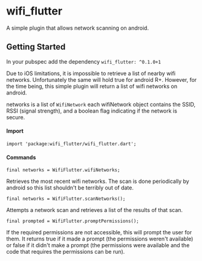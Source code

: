 # wifi_flutter

A simple plugin that allows network scanning on android.

## Getting Started

In your pubspec add the dependency
`wifi_flutter: ^0.1.0+1`

Due to iOS limitations, it is impossible to retrieve a list of nearby wifi networks. Unfortunately the same will hold true for android R+. However, for the time being, this simple plugin will return a list of wifi networks on android.

networks is a list of `WifiNetwork` each wifiNetwork object contains the SSID, RSSI (signal strength), and a boolean flag indicating if the network is secure.

#### Import

`import 'package:wifi_flutter/wifi_flutter.dart';`

#### Commands

`final networks = WifiFlutter.wifiNetworks;`

Retrieves the most recent wifi networks. The scan is done periodically by android so this list shouldn't be terribly out of date.

`final networks = WifiFlutter.scanNetworks();`
 
 Attempts a network scan and retrieves a list of the results of that scan.

 `final prompted = WifiFlutter.promptPermissions();`

 If the required permissions are not accessible, this will prompt the user for them. It returns true if it made a prompt (the permissions weren't available) or false if it didn't make a prompt (the permissions were available and the code that requires the permissions can be run).